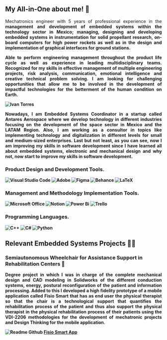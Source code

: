 ## My All-in-One about me! 🐉

<p align="justify">
Mechatronics engineer with 5 years of professional experience in the <strong>management and development of embedded systems<strong> within the technology sector in Mexico; managing, designing and developing embedded systems in instrumentation for solid propellant research, on-board computers for high power rockets as well as in the design and implementation of graphical interfaces for ground stations.
<p align="justify">
Able to perform engineering management throughout the product life cycle as well as experience in leading multidisciplinary teams. Recognized for my skills in effective management of multiple engineering projects, risk analysis, communication, emotional intelligence and creative technical problem solving. I am looking for challenging opportunities that allow me to <strong>be involved in the development of impactful technologies<strong> for the betterment of the human condition on Earth.
</p></p>

![Ivan Torres](https://github.com/Neonauta/Neonauta/assets/95337281/190d5818-e741-409b-93dd-2880e40dc9aa)

<p align="justify">
Nowadays, <strong>I am Embedded Systems Coordinator<strong> in a startup called Antares Aerospace where we develop technology in different industries focusing on the development of the space sector in Mexico and the LATAM Region. Also, <strong>I am working as a consultor in topics like implementing technology and digitalization<strong> in different levels for small and medium-sized enterprises. Last but not least, as you can see, <strong>now I am improving my skills in software development<strong> since I have learned all about embedded systems, electronic and mechanical design and why not, now start to improve my skills in software development.
</p>

### Product Design and Development Tools.
![Visual Studio Code](https://img.shields.io/badge/Visual%20Studio%20Code-0078d7.svg?style=for-the-badge&logo=visual-studio-code&logoColor=white)
![Adobe](https://img.shields.io/badge/adobe-%23FF0000.svg?style=for-the-badge&logo=adobe&logoColor=white)
![Figma](https://img.shields.io/badge/figma-%23F24E1E.svg?style=for-the-badge&logo=figma&logoColor=white)
![Behance](https://img.shields.io/badge/Behance-1769ff?style=for-the-badge&logo=behance&logoColor=white)
![LaTeX](https://img.shields.io/badge/latex-%23008080.svg?style=for-the-badge&logo=latex&logoColor=white)

### Management and Methodology Implementation Tools.
![Microsoft Office](https://img.shields.io/badge/Microsoft_Office-D83B01?style=for-the-badge&logo=microsoft-office&logoColor=white)
![Notion](https://img.shields.io/badge/Notion-%23000000.svg?style=for-the-badge&logo=notion&logoColor=white)
![Power Bi](https://img.shields.io/badge/power_bi-F2C811?style=for-the-badge&logo=powerbi&logoColor=black)
![Trello](https://img.shields.io/badge/Trello-%23026AA7.svg?style=for-the-badge&logo=Trello&logoColor=white)

### Programming Languages.
![C++](https://img.shields.io/badge/c++-%2300599C.svg?style=for-the-badge&logo=c%2B%2B&logoColor=white)
![C#](https://img.shields.io/badge/c%23-%23239120.svg?style=for-the-badge&logo=csharp&logoColor=white)
![Python](https://img.shields.io/badge/python-3670A0?style=for-the-badge&logo=python&logoColor=ffdd54)

## Relevant Embedded Systems Projects 👨‍💻
### Semiautonomous Wheelchair for Assistance Support in Rehabilitation Centers 🦼
<p align="justify">
Degree project in which I was in charge of the complete mechanical design and CAD modeling in Solidworks of the different conduction systems, energy, postural reconfiguration of the patient and information processing. Added to this I developed a high fidelity prototype of a mobile application called Fisio Smart that has as end user the physical therapist so that the chair is a technological support that quantifies the rehabilitation process of the patient and thus also support the physical therapist in the physical rehabilitation process of their patients using the VDI-2206 methodologies for the development of mechatronic projects and Design Thinking for the mobile application.
</p>

![Readme Github](https://github.com/Neonauta/Neonauta/assets/95337281/f6ee1ef2-c063-4168-8814-63c4cff6993c)
[Fisio Smart App](https://www.behance.net/gallery/156310045/Fisio-Smart-mi-primer-proyecto-en-UX-Design)
<!--!
![CV - Ivan Torres](https://github.com/Neonauta/Neonauta/assets/95337281/df4fb333-a82d-4efa-bf1b-362244b28be1)
<!--
**Neonauta/Neonauta** is a ✨ _special_ ✨ repository because its `README.md` (this file) appears on your GitHub profile.

Here are some ideas to get you started:

- 🔭 I’m currently working on ...
- 🌱 I’m currently learning ...
- 👯 I’m looking to collaborate on ...
- 🤔 I’m looking for help with ...
- 💬 Ask me about ...
- 📫 How to reach me: ...
- 😄 Pronouns: ...
- ⚡ Fun fact: ...
-->
